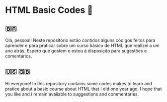 # HTML Basic Codes :bookmark_tabs:

## 🇧🇷
Olá, pessoal! 
Neste repositório estão contidos alguns códigos feitos para aprender e para praticar sobre
um curso básico de HTML que realizei a um ano atrás. Espero que gostem e estou à disposição para 
sugestões e comentários.

## :us: :uk:
Hi everyone!
In this repository contains some codes makes to learn and pratice about a basic course about 
HTML that I did one year ago. I hope that you like and I remain available to suggestions and 
commentaries.

